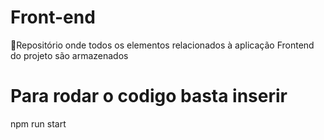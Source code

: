 # Front-end
🌈Repositório onde todos os elementos relacionados à aplicação Frontend do projeto são armazenados

# Para rodar o codigo basta inserir 
npm run start